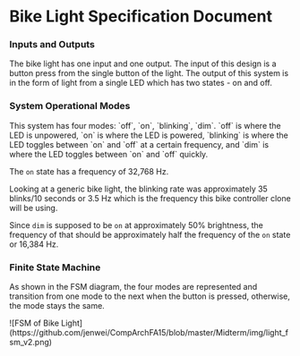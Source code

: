 <h1>Bike Light Specification Document</h1>

<h3>Inputs and Outputs</h3>
The bike light has one input and one output. The input of this design is a button press from the single button of the light.
The output of this system is in the form of light from a single LED which has two states - on and off.

<h3>System Operational Modes</h3>
This system has four modes: `off`, `on`, `blinking`, `dim`. `off` is where the LED is unpowered, `on` is where the LED is powered, `blinking` is where the LED toggles between `on` and `off` at a certain frequency, and `dim` is where the LED toggles between `on` and `off` quickly.

The `on` state has a frequency of 32,768 Hz.

Looking at a generic bike light, the blinking rate was approximately 35 blinks/10 seconds or 3.5 Hz which is the frequency this bike controller clone will be using.

Since `dim` is supposed to be `on` at approximately 50% brightness, the frequency of that should be approximately half the frequency of the `on` state or 16,384 Hz.

<h3>Finite State Machine</h3>
<p>As shown in the FSM diagram, the four modes are represented and transition from one mode to the next when the button is pressed, otherwise, the mode stays the same.</p>
![FSM of Bike Light](https://github.com/jenwei/CompArchFA15/blob/master/Midterm/img/light_fsm_v2.png)

